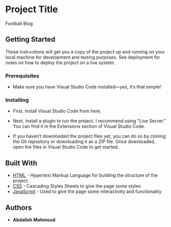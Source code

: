 # Project Title

Football Blog

## Getting Started

These instructions will get you a copy of the project up and running on your local machine for development and testing purposes. See deployment for notes on how to deploy the project on a live system.

### Prerequisites

- Make sure you have Visual Studio Code installed—yes, it’s that simple!


### Installing

- First, install Visual Studio Code from here.

- Next, install a plugin to run the project. I recommend using "Live Server." You can find it in the Extensions section of Visual Studio Code.

- If you haven’t downloaded the project files yet, you can do so by cloning the Git repository or downloading it as a ZIP file. Once downloaded, open the files in Visual Studio Code to get started.

## Built With

- [HTML](https://en.wikipedia.org/wiki/HTML) - Hypertext Markup Language for building the structure of the project.
- [CSS](https://en.wikipedia.org/wiki/CSS) - Cascading Styles Sheets to give the page some styles
- [JavaScript](https://en.wikipedia.org/wiki/JavaScript) - Used to give the page some interactivity and functionality

## Authors

- **Abdallah Mahmoud**
